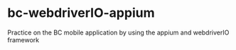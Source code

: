 # bc-webdriverIO-appium
Practice on the BC mobile application by using the appium and webdriverIO framework
